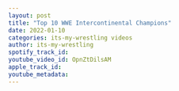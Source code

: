 ```yaml
---
layout: post
title: "Top 10 WWE Intercontinental Champions"
date: 2022-01-10
categories: its-my-wrestling videos
author: its-my-wrestling
spotify_track_id: 
youtube_video_id: OpnZtDilsAM
apple_track_id: 
youtube_metadata: 
---
```

